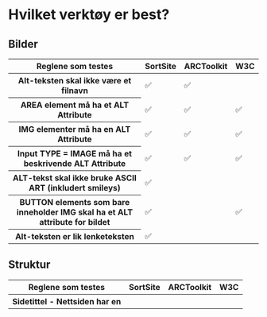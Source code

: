 # Hvilket verktøy er best?
## Bilder

<table>
    <thead>
        <tr>
            <th>Reglene som testes</th>
            <th>SortSite</th>
            <th>ARCToolkit</th>
            <th>W3C</th>
        </tr>
    </thead>
    <tbody>
        <tr>
            <th>Alt-teksten skal ikke være et filnavn</td>
            <td>✅</td>
            <td>✅</td>
            <td></td>     
        </tr>
        <tr>
            <th>AREA element må ha et ALT Attribute </td>
            <td>✅</td>
            <td>✅</td>
            <td>✅</td>
        </tr>
        <tr>
            <th>IMG elementer må ha en ALT Attribute</td>
            <td>✅</td>
            <td>✅</td>
            <td>✅</td>
        </tr>
        <tr>
            <th>Input TYPE = IMAGE må ha et beskrivende ALT Attribute</td>
            <td>✅</td>
            <td>✅</td>
            <td>✅</td>
        </tr>
        <tr>
            <th>ALT-tekst skal ikke bruke ASCII ART (inkludert smileys)</td>
            <td>✅</td>
            <td></td>
            <td></td>
        </tr>
        <tr>
            <th>BUTTON elements som bare inneholder IMG skal ha et ALT attribute for bildet</td>
            <td>✅</td>
            <td></td>
            <td>✅</td>
        </tr>
        <tr>
            <th>Alt-teksten er lik lenketeksten</td>
            <td>✅</td>
            <td></td>
            <td></td>
        </tr>
  
</table>

## Struktur

<table>
    <thead>
        <tr>
            <th>Reglene som testes</th>
            <th>SortSite</th>
            <th>ARCToolkit</th>
            <th>W3C</th>
        </tr>
    </thead>
    <tbody>
        <tr>
            <th>Sidetittel - Nettsiden har en <title> som beskriver den aktuelle sidens emne eller formål.</td>
            <td>✅</td>
            <td></td>
            <td>✅</td>     
        </tr>
        <tr>
            <th>Line break - <br> skal ikke benyttes for å formatere avsnitt (<p>)</td>
            <td></td>
            <td>✅</td>
            <td></td>
        </tr>
        <tr>
            <th>Språk - Siden ma ha lang-attribute (lang=....)</td>
            <td>✅</td>
            <td>✅</td>
            <td>✅</td>
        </tr>
        <tr>
            <th>Kodefeil (markup errors)</td>
            <td>✅</td>
            <td>✅</td>
            <td></td>
        </tr>
</table>

## Farger / Kontrast

<table>
    <thead>
        <tr>
            <th>Reglene som testes</th>
            <th>SortSite</th>
            <th>ARCToolkit</th>
            <th>W3C</th>
        </tr>
    </thead>
    <tbody>
        <tr>
            <th>Tekst og bakgrunn har god nok kontrastn (4,5:1, nivå AA).</td>
            <td></td>
            <td>✅</td>
            <td></td>     
        </tr>
        <tr>
            <th>Tekst og bakgrunn har en kontrast på 7:1 (nivå AAA)</td>
            <td></td>
            <td></td>
            <td></td>
        </tr>
        <tr>
            <th>Alt-teksten skal ikke inneholder farger. Antagelse: SortSite sjekker kun engelske ord (f.eks red, blue..)</td>
            <td>✅</td>
            <td></td>
            <td></td>
        </tr>
</table>
